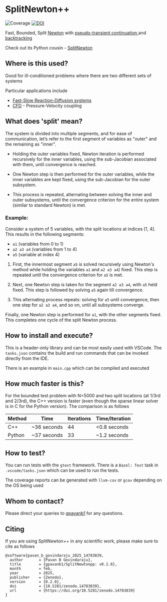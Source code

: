 # SplitNewton++

![Coverage](https://img.shields.io/badge/coverage-98%25-brightgreen.svg)
[![DOI](https://zenodo.org/badge/DOI/10.5281/zenodo.14783839.svg)](https://doi.org/10.5281/zenodo.14783839)

Fast, Bounded, Split [Newton](https://en.wikipedia.org/wiki/Newton%27s_method) with [pseudo-transient continuation
](https://ctk.math.ncsu.edu/TALKS/Purdue.pdf) and [backtracking](https://en.wikipedia.org/wiki/Backtracking_line_search)

Check out its Python cousin - [SplitNewton](https://github.com/gpavanb1/SplitNewton)

## Where is this used?

Good for ill-conditioned problems where there are two different sets of systems

Particular applications include
* [Fast-Slow Reaction-Diffusion systems](https://en.wikipedia.org/wiki/Reaction%E2%80%93diffusion_system)
* [CFD](https://en.wikipedia.org/wiki/Computational_fluid_dynamics) - Pressure-Velocity coupling

## What does 'split' mean?

The system is divided into multiple segments, and for ease of communication, let’s refer to the first segment of variables as "outer" and the remaining as "inner".

* Holding the outer variables fixed, Newton iteration is performed recursively for the inner variables, using the sub-Jacobian associated with them, until convergence is reached.

* One Newton step is then performed for the outer variables, while the inner variables are kept fixed, using the sub-Jacobian for the outer subsystem.

* This process is repeated, alternating between solving the inner and outer subsystems, until the convergence criterion for the entire system (similar to standard Newton) is met.

### Example:

Consider a system of 5 variables, with the split locations at indices [1, 4]. This results in the following segments:

  * `a1` (variables from 0 to 1)
  * `a2 a3 a4` (variables from 1 to 4)
  * `a5` (variable at index 4)

1. First, the innermost segment `a5` is solved recursively using Newton's method while holding the variables `a1` and `a2 a3 a4`) fixed. This step is repeated until the convergence criterion for `a5` is met.

2. Next, one Newton step is taken for the segment `a2 a3 a4`, with `a5` held fixed. This step is followed by solving `a5` again till convergence.

3. This alternating process repeats: solving for `a5` until convergence, then one step for `a2 a3 a4`, and so on, until all subsystems converge.

Finally, one Newton step is performed for `a1`, with the other segments fixed. This completes one cycle of the split Newton process.

## How to install and execute?

This is a header-only library and can be most easily used with VSCode. The `tasks.json` contains the build and run commands that can be invoked directly from the IDE.

There is an example in `main.cpp` which can be compiled and executed

## How much faster is this?

For the bounded test problem with N=5000 and two split locations (at 1/3rd and 2/3rd), the C++ version is faster (even though the sparse linear solver is in C for the Python version). The comparison is as follows

| Method    | Time       | Iterations    | Time/Iteration |
|-----------|------------|---------------| -------------- |
C++ |  ~36 seconds  | 44  | <0.8 seconds |
Python | ~37 seconds | 33  | ~1.2 seconds |

## How to test?
You can run tests with the `gtest` framework. There is a `Bazel: Test` task in `.vscode/tasks.json` which can be used to run the tests.

The coverage reports can be generated with `llvm-cov` or `gcov` depending on the OS being used

## Whom to contact?

Please direct your queries to [gpavanb1](http://github.com/gpavanb1)
for any questions.

## Citing

If you are using SplitNewton++ in any scientific work, please make sure to cite as follows
```
@software{pavan_b_govindaraju_2025_14783839,
  author       = {Pavan B Govindaraju},
  title        = {gpavanb1/SplitNewtonpp: v0.2.0},
  month        = feb,
  year         = 2025,
  publisher    = {Zenodo},
  version      = {0.2.0},
  doi          = {10.5281/zenodo.14783839},
  url          = {https://doi.org/10.5281/zenodo.14783839}
}
```
